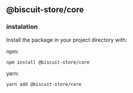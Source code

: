 ## @biscuit-store/core

### instalation
Install the package in your project directory with:

npm:
```
npm install @biscuit-store/core
```
yarn:
```
yarn add @biscuit-store/core
```
